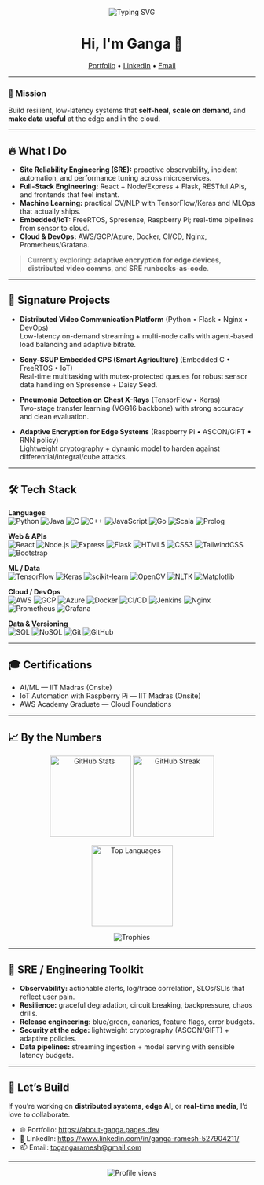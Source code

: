 <!-- Profile Banner -->
<p align="center">
  <img src="https://readme-typing-svg.demolab.com?font=JetBrains+Mono&size=24&pause=1200&center=true&vCenter=true&width=900&lines=Ganga+Ramesh;Site+Reliability+Engineering+%E2%97%8F+Full-Stack+%E2%97%8F+Machine+Learning+%E2%97%8F+IoT;Distributed+Systems+%7C+Edge+AI+%7C+Security+%7C+Cloud+DevOps" alt="Typing SVG" />
</p>

<h1 align="center">Hi, I'm Ganga 👋</h1>

<p align="center">
  <a href="https://about-ganga.pages.dev">Portfolio</a> •
  <a href="https://www.linkedin.com/in/ganga-ramesh-527904211/">LinkedIn</a> •
  <a href="mailto:togangaramesh@gmail.com">Email</a>
</p>

---

### 🧭 Mission
Build resilient, low-latency systems that **self-heal**, **scale on demand**, and **make data useful** at the edge and in the cloud.

---

## 🔥 What I Do

- **Site Reliability Engineering (SRE):** proactive observability, incident automation, and performance tuning across microservices.
- **Full-Stack Engineering:** React + Node/Express + Flask, RESTful APIs, and frontends that feel instant.
- **Machine Learning:** practical CV/NLP with TensorFlow/Keras and MLOps that actually ships.
- **Embedded/IoT:** FreeRTOS, Spresense, Raspberry Pi; real-time pipelines from sensor to cloud.
- **Cloud & DevOps:** AWS/GCP/Azure, Docker, CI/CD, Nginx, Prometheus/Grafana.

> Currently exploring: **adaptive encryption for edge devices**, **distributed video comms**, and **SRE runbooks-as-code**.

---

## 🧩 Signature Projects

- **Distributed Video Communication Platform** (Python • Flask • Nginx • DevOps)  
  Low-latency on-demand streaming + multi-node calls with agent-based load balancing and adaptive bitrate.

- **Sony-SSUP Embedded CPS (Smart Agriculture)** (Embedded C • FreeRTOS • IoT)  
  Real-time multitasking with mutex-protected queues for robust sensor data handling on Spresense + Daisy Seed.

- **Pneumonia Detection on Chest X-Rays** (TensorFlow • Keras)  
  Two-stage transfer learning (VGG16 backbone) with strong accuracy and clean evaluation.

- **Adaptive Encryption for Edge Systems** (Raspberry Pi • ASCON/GIFT • RNN policy)  
  Lightweight cryptography + dynamic model to harden against differential/integral/cube attacks.



---

## 🛠️ Tech Stack

**Languages**  
![Python](https://img.shields.io/badge/-Python-05122A?logo=python)
![Java](https://img.shields.io/badge/-Java-05122A?logo=oracle)
![C](https://img.shields.io/badge/-C-05122A?logo=c)
![C++](https://img.shields.io/badge/-C++-05122A?logo=cplusplus)
![JavaScript](https://img.shields.io/badge/-JavaScript-05122A?logo=javascript)
![Go](https://img.shields.io/badge/-Go-05122A?logo=go)
![Scala](https://img.shields.io/badge/-Scala-05122A?logo=scala)
![Prolog](https://img.shields.io/badge/-Prolog-05122A)

**Web & APIs**  
![React](https://img.shields.io/badge/-React-05122A?logo=react)
![Node.js](https://img.shields.io/badge/-Node.js-05122A?logo=node.js)
![Express](https://img.shields.io/badge/-Express-05122A?logo=express)
![Flask](https://img.shields.io/badge/-Flask-05122A?logo=flask)
![HTML5](https://img.shields.io/badge/-HTML5-05122A?logo=html5)
![CSS3](https://img.shields.io/badge/-CSS3-05122A?logo=css3)
![TailwindCSS](https://img.shields.io/badge/-Tailwind-05122A?logo=tailwindcss)
![Bootstrap](https://img.shields.io/badge/-Bootstrap-05122A?logo=bootstrap)

**ML / Data**  
![TensorFlow](https://img.shields.io/badge/-TensorFlow-05122A?logo=tensorflow)
![Keras](https://img.shields.io/badge/-Keras-05122A?logo=keras)
![scikit-learn](https://img.shields.io/badge/-scikit--learn-05122A?logo=scikitlearn)
![OpenCV](https://img.shields.io/badge/-OpenCV-05122A?logo=opencv)
![NLTK](https://img.shields.io/badge/-NLTK-05122A)
![Matplotlib](https://img.shields.io/badge/-Matplotlib-05122A)

**Cloud / DevOps**  
![AWS](https://img.shields.io/badge/-AWS-05122A?logo=amazonaws)
![GCP](https://img.shields.io/badge/-GCP-05122A?logo=googlecloud)
![Azure](https://img.shields.io/badge/-Azure-05122A?logo=microsoftazure)
![Docker](https://img.shields.io/badge/-Docker-05122A?logo=docker)
![CI/CD](https://img.shields.io/badge/-CI%2FCD-05122A?logo=githubactions)
![Jenkins](https://img.shields.io/badge/-Jenkins-05122A?logo=jenkins)
![Nginx](https://img.shields.io/badge/-Nginx-05122A?logo=nginx)
![Prometheus](https://img.shields.io/badge/-Prometheus-05122A?logo=prometheus)
![Grafana](https://img.shields.io/badge/-Grafana-05122A?logo=grafana)

**Data & Versioning**  
![SQL](https://img.shields.io/badge/-SQL-05122A?logo=postgresql)
![NoSQL](https://img.shields.io/badge/-NoSQL-05122A?logo=mongodb)
![Git](https://img.shields.io/badge/-Git-05122A?logo=git)
![GitHub](https://img.shields.io/badge/-GitHub-05122A?logo=github)

---

## 🎓 Certifications
- AI/ML — IIT Madras (Onsite)
- IoT Automation with Raspberry Pi — IIT Madras (Onsite)
- AWS Academy Graduate — Cloud Foundations

---

## 📈 By the Numbers

<p align="center">
  <img height="165" src="https://github-readme-stats.vercel.app/api?username=itsmeganga&show_icons=true&rank_icon=github&include_all_commits=true&theme=transparent" alt="GitHub Stats" />
  <img height="165" src="https://github-readme-streak-stats.herokuapp.com?user=itsmeganga&theme=transparent" alt="GitHub Streak" />
</p>

<p align="center">
  <img height="165" src="https://github-readme-stats.vercel.app/api/top-langs/?username=itsmeganga&layout=compact&langs_count=8&hide=css,html&theme=transparent" alt="Top Languages" />
</p>

<p align="center">
  <img src="https://github-profile-trophy.vercel.app/?username=itsmeganga&theme=flat&no-frame=true&margin-w=10&row=1" alt="Trophies" />
</p>

<!-- Optional activity graph (enable if you like) -->
<!--
<p align="center">
  <img src="https://github-readme-activity-graph.vercel.app/graph?username=itsmeganga&theme=github-compact&radius=10" alt="Activity Graph" />
</p>
-->

---

## 🧪 SRE / Engineering Toolkit

- **Observability:** actionable alerts, log/trace correlation, SLOs/SLIs that reflect user pain.
- **Resilience:** graceful degradation, circuit breaking, backpressure, chaos drills.
- **Release engineering:** blue/green, canaries, feature flags, error budgets.
- **Security at the edge:** lightweight cryptography (ASCON/GIFT) + adaptive policies.
- **Data pipelines:** streaming ingestion + model serving with sensible latency budgets.

---

## 🤝 Let’s Build
If you’re working on **distributed systems**, **edge AI**, or **real-time media**, I’d love to collaborate.

- 🌐 Portfolio: https://about-ganga.pages.dev  
- 💼 LinkedIn: https://www.linkedin.com/in/ganga-ramesh-527904211/  
- 📫 Email: togangaramesh@gmail.com

---

<p align="center">
  <img src="https://komarev.com/ghpvc/?username=itsmeganga&style=flat" alt="Profile views" />
</p>
